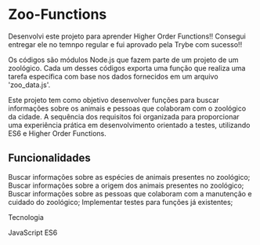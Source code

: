 # Zoo-Functions
Desenvolvi este projeto para aprender Higher Order Functions!! Consegui entregar ele no temnpo regular e fui aprovado pela Trybe com sucesso!!

Os códigos são módulos Node.js que fazem parte de um projeto de um zoológico. Cada um desses códigos exporta uma função que realiza uma tarefa específica com base nos dados fornecidos em um arquivo 'zoo_data.js'.

Este projeto tem como objetivo desenvolver funções para buscar informações sobre os animais e pessoas que colaboram com o zoológico da cidade. A sequência dos requisitos foi organizada para proporcionar uma experiência prática em desenvolvimento orientado a testes, utilizando ES6 e Higher Order Functions.

## Funcionalidades

Buscar informações sobre as espécies de animais presentes no zoológico;
Buscar informações sobre a origem dos animais presentes no zoológico;
Buscar informações sobre as pessoas que colaboram com a manutenção e cuidado do zoológico;
Implementar testes para funções já existentes;

Tecnologia

JavaScript ES6

